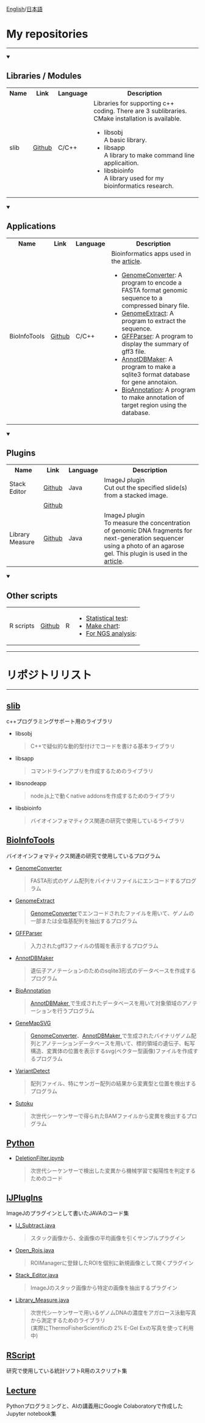 [English](#My-repositories)/[日本語](#リポジトリリスト)   

# My repositories
---
<details open>
  <summary><h2>Libraries / Modules</h2></summary>
  <table>
    <tr>
      <th>Name</th><th>Link</th><th>Language</th><th>Description</th>
    </tr>
    <tr>
      <td>slib</td>
      <td><a href="https://github.com/YujiSue/slib">Github</a></td>
      <td>C/C++</td>
      <td>Libraries for supporting c++ coding. There are 3 sublibraries.<br>CMake installation is available.<br>
      <ul>
        <li>libsobj <br> A basic library.</li>
        <li>libsapp <br> A library to make command line applicaition.</li>
        <li>libsbioinfo <br> A library used for my bioinformatics research. </li>
      </ul>
      </td> 
    </tr>
  </table>
</details>
<details open>
  <summary><h2>Applications</h2></summary>
  <table>
    <tr>
      <th>Name</th><th>Link</th><th>Language</th><th>Description</th>
    </tr>
    <tr>
      <td>BioInfoTools</td>
      <td><a href="https://github.com/YujiSue/BioInfoTools">Github</a></td>
      <td>C/C++</td>
      <td>Bioinformatics apps used in the <a href="https://pubmed.ncbi.nlm.nih.gov/33828169/"> article</a>.<br>
      <ul>
        <li><a href="https://github.com/YujiSue/BioInfoTools/tree/master/GenomeConverter">GenomeConverter</a>: A program to encode a FASTA format genomic sequence to a compressed binary file.</li>
        <li><a href="https://github.com/YujiSue/BioInfoTools/tree/master/GenomeExtract">GenomeExtract</a>: A program to extract the sequence.</li>
        <li><a href="https://github.com/YujiSue/BioInfoTools/tree/master/GFFParser">GFFParser</a>: A program to display the summary of gff3 file.</li>
        <li><a href="https://github.com/YujiSue/BioInfoTools/tree/master/AnnotDBMaker">AnnotDBMaker</a>: A program to make a sqlite3 format database for gene annotaion.</li>
        <li><a href="https://github.com/YujiSue/BioInfoTools/tree/master/BioAnnotation">BioAnnotation</a>: A program to make annotation of target region using the database.</li>
      </ul>
      </td> 
    </tr>
  </table>
</details>
<details open>
  <summary><h2>Plugins</h2></summary>  
  <table>
    <tr>
      <th>Name</th><th>Link</th><th>Language</th><th>Description</th>
    </tr>
    <tr>
      <td>Stack Editor</td>
      <td><a href="https://github.com/YujiSue/IJPlugIns/blob/master/Stack_Editor.java">Github</a></td>
      <td>Java</td>
      <td>ImageJ plugin<br/>
      Cut out the specified slide(s) from a stacked image.
      </td> 
    </tr>
    <tr>
      <td></td>
      <td><a href="">Github</a></td>
      <td></td>
      <td>
      </td> 
    </tr>
    <tr>
      <td>Library Measure</td>
      <td><a href="https://github.com/YujiSue/IJPlugIns/blob/master/Library_Measure.java">Github</a></td>
      <td>Java</td>
      <td>ImageJ plugin<br>
      To measure the concentration of genomic DNA fragments for next-generation sequencer using a photo of an agarose gel.
      This plugin is used in the <a href="https://pubmed.ncbi.nlm.nih.gov/33828169/"> article</a>.
      </td> 
    </tr>
  </table>
</details>
<details open>
  <summary><h2>Other scripts</h2></summary>
  <table>
    <tr>
      <td>R scripts</td>
      <td><a href="https://github.com/YujiSue/RScript">Github</a></td>
      <td>R</td>
      <td>
      <ul>
      <li><a href="">Statistical test</a>: </li>
      <li><a href="">Make chart</a>:</li>
      <li><a href="https://github.com/YujiSue/RScript/tree/master/ngs">For NGS analysis</a>: </li>
      </ul>
      </td> 
    </tr>
  </table>
</details>

  
---

# リポジトリリスト 
---

## [slib](https://github.com/YujiSue/slib)

c++プログラミングサポート用のライブラリ  

* libsobj  
  > C++で疑似的な動的型付けでコードを書ける基本ライブラリ
  
* libsapp  
  > コマンドラインアプリを作成するためのライブラリ  

* libsnodeapp  
  > node.js上で動くnative addonsを作成するためのライブラリ  

* libsbioinfo  
  > バイオインフォマティクス関連の研究で使用しているライブラリ 

## [BioInfoTools](https://github.com/YujiSue/BioInfoTools)
バイオインフォマティクス関連の研究で使用しているプログラム

* [GenomeConverter](https://github.com/YujiSue/GenomeConverter)

  > FASTA形式のゲノム配列をバイナリファイルにエンコードするプログラム

* [GenomeExtract](https://github.com/YujiSue/BioInfoTools/tree/master/GenomeExtract)

  > [GenomeConverter](https://github.com/YujiSue/GenomeConverter)でエンコードされたファイルを用いて、ゲノムの一部または全塩基配列を抽出するプログラム


* [GFFParser](https://github.com/YujiSue/BioInfoTools/tree/master/GFFParser)

  > 入力されたgff3ファイルの情報を表示するプログラム

* [AnnotDBMaker ](https://github.com/YujiSue/BioInfoTools/tree/master/AnnotDBMaker)

  > 遺伝子アノテーションのためのsqlite3形式のデータベースを作成するプログラム

* [BioAnnotation](https://github.com/YujiSue/BioAnnotation)

  > [AnnotDBMaker ](https://github.com/YujiSue/BioInfoTools/tree/master/AnnotDBMaker)で生成されたデータベースを用いて対象領域のアノテーションを行うプログラム

* [GeneMapSVG](https://github.com/YujiSue/BioInfoTools/tree/master/GeneMapSVG)

  > [GenomeConverter](https://github.com/YujiSue/GenomeConverter)、[AnnotDBMaker ](https://github.com/YujiSue/BioInfoTools/tree/master/AnnotDBMaker)で生成されたバイナリゲノム配列とアノテーションデータベースを用いて、標的領域の遺伝子、転写構造、変異体の位置を表示するsvg(ベクター型画像)ファイルを作成するプログラム

* [VariantDetect](https://github.com/YujiSue/BioInfoTools/tree/master/VariantDetect)

  > 配列ファイル、特にサンガー配列の結果から変異型と位置を検出するプログラム

* [Sutoku](https://github.com/YujiSue/Sutoku)

  > 次世代シーケンサーで得られたBAMファイルから変異を検出するプログラム

## [Python](https://github.com/YujiSue/python)

* [DeletionFilter.ipynb](https://github.com/YujiSue/python/blob/master/DeletionFilter.ipynb)  
  
  > 次世代シーケンサーで検出した変異から機械学習で擬陽性を判定するためのコード

## [IJPlugIns](https://github.com/YujiSue/IJPlugIns)

ImageJのプラグインとして書いたJAVAのコード集

* [IJ_Subtract.java](https://github.com/YujiSue/IJPlugIns/blob/master/IJ_Subtract.java)  

  > スタック画像から、全画像の平均画像を引くサンプルプラグイン  
  
* [Open_Rois.java](https://github.com/YujiSue/IJPlugIns/blob/master/Open_Rois.java)  

  > ROIManagerに登録したROIを個別に新規画像として開くプラグイン

* [Stack_Editor.java](https://github.com/YujiSue/IJPlugIns/blob/master/Stack_Editor.java)  
  
  > ImageJのスタック画像から特定の画像を抽出するプラグイン  

* [Library_Measure.java](https://github.com/YujiSue/IJPlugIns/blob/master/Library_Measure.java)  

  > 次世代シーケンサーで用いるゲノムDNAの濃度をアガロース泳動写真から測定するためのライブラリ  
  (実際にThermoFisherScientificの 2% E-Gel Exの写真を使って利用中)

## [RScript](https://github.com/YujiSue/RScript)

研究で使用している統計ソフトR用のスクリプト集

## [Lecture](https://github.com/YujiSue/Lecture)

  Pythonプログラミングと、AIの講義用にGoogle Colaboratoryで作成したJupyter notebook集
